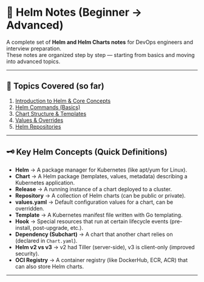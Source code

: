 
# 📘 Helm Notes (Beginner → Advanced)

A complete set of **Helm and Helm Charts notes** for DevOps engineers and interview preparation.  
These notes are organized step by step — starting from basics and moving into advanced topics.  

---

## 📂 Topics Covered (so far)

1. [Introduction to Helm & Core Concepts](:01-introduction.md)  
2. [Helm Commands (Basics)](:02-basic-commands.md)  
3. [Chart Structure & Templates](:03-chart-structure.md)  
4. [Values & Overrides](:04-values-overrides.md)  
5. [Helm Repositories](:05-repositories.md)  

---

## 🗝️ Key Helm Concepts (Quick Definitions)

- **Helm** → A package manager for Kubernetes (like apt/yum for Linux).  
- **Chart** → A Helm package (templates, values, metadata) describing a Kubernetes application.  
- **Release** → A running instance of a chart deployed to a cluster.  
- **Repository** → A collection of Helm charts (can be public or private).  
- **values.yaml** → Default configuration values for a chart, can be overridden.  
- **Template** → A Kubernetes manifest file written with Go templating.  
- **Hook** → Special resources that run at certain lifecycle events (pre-install, post-upgrade, etc.).  
- **Dependency (Subchart)** → A chart that another chart relies on (declared in `Chart.yaml`).  
- **Helm v2 vs v3** → v2 had Tiller (server-side), v3 is client-only (improved security).  
- **OCI Registry** → A container registry (like DockerHub, ECR, ACR) that can also store Helm charts.  

---


